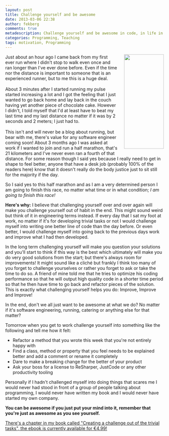 ```yaml
---
layout: post
title: Challenge yourself and be awesome
date: 2013-03-06 22:38
author: fekberg
comments: true
metadescription: Challenge yourself and be awesome in code, in life in everything!
categories: Programming, Teaching
tags: motivation, Programming
---
```

<img src="http://cdn.filipekberg.se/fekberg-blog/wp-content/uploads/2013/03/WP_20130306_00320130306214725-126x300.jpg" alt="" style="float: right; padding-left: 20px; padding-bottom: 20px;" width="126" height="300" />Just about an hour ago I came back from my first ever run where I didn't stop to walk even once and ran longer than I've ever done before. Even if the time nor the distance is important to someone that is an experienced runner, but to me this is a huge deal.<br /><br/>About 3 minutes after I started running my pulse started increasing a lot and I got the feeling that I just wanted to go back home and lay back in the couch having yet another piece of chocolate cake.<!--excerpt--> However I didn't, I told myself that I'd at least have to beat my last time and my last distance no matter if it was by 2 seconds and 2 meters; I just had to.<br/><br/>This isn't and will never be a blog about running, but bear with me, there's value for any software engineer coming soon! About 3 months ago I was asked at work if I wanted to join and run a half marathon, that's 21 kilometers and I've never even ran a fourth of that distance. For some reason though I said yes because I really need to get in shape to feel better, anyone that have a desk job (probably 100% of the readers here) know that it doesn't really do the body justice just to sit still for the majority if the day.

So I said yes to this half marathon and as I am a very determined person I am going to finish this race, no matter what time or in what condition; <em>I am going to finish this race!</em>

<strong>Here's why:</strong> I believe that challenging yourself over and over again will make you challenge yourself out of habit in the end. This might sound weird but think of it in engineering terms instead. If every day that I sat my foot at work, no matter if it's for developing trivial tasks or not I would challenge myself into writing one better line of code than the day before. Or even better, I would challenge myself into going back to the previous days work and improve what I had then developed.

In the long term challenging yourself will make you question your solutions and you'll start to think if this way is the best which ultimately will make you do very good solutions from the start; but there's always room for improvements! It might sound like a cliché but frankly I think too many of you forget to challenge yourselves or rather you forget to ask or take the time to do so. A friend of mine told me that he tries to optimize his coding performance so that he will output high quality code in a shorter time period so that he then have time to go back and refactor pieces of the solution. This is exactly what challenging yourself helps you do: Improve, Improve and Improve!

In the end, don't we all just want to be awesome at what we do? No matter if it's software engineering, running, catering or anything else for that matter?

Tomorrow when you get to work challenge yourself into something like the following and tell me how it felt:

<ul>
	<li>Refactor a method that you wrote this week that you're not entirely happy with</li>
	<li>Find a class, method or property that you feel needs to be explained better and add a comment or rename it completely</li>
	<li>Dare to make a breaking change for the better of your product</li>
	<li>Ask your boss for a license to ReSharper, JustCode or any other productivity tooling</li>
</ul>

Personally if I hadn't challenged myself into doing things that scares me I would never had stood in front of a group of people talking about programming, I would never have written my book and I would never have started my own company. 

<strong>You can be awesome if you just put your mind into it, remember that you're just as awesome as you see yourself.</strong>

<a href="http://www.filipekberg.se/2013/02/26/c-smorgasbord-ebook-limited-time-offer-now-only-e4-99/">There's a chapter in my book called "Creating a challenge out of the trivial tasks", the ebook is currently available for €4.99!</a>

